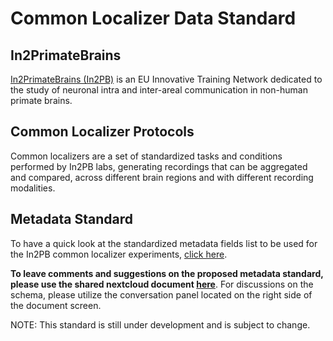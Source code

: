 # Common Localizer Data Standard

## In2PrimateBrains

[In2PrimateBrains (In2PB)](http://In2PrimateBrains.eu) is an EU Innovative Training Network dedicated to the study of neuronal intra and inter-areal communication in non-human primate brains.

## Common Localizer Protocols

Common localizers are a set of standardized tasks and conditions performed by In2PB labs, generating recordings that can be aggregated and compared, across different brain regions and with different recording modalities.


## Metadata Standard

To have a quick look at the standardized metadata fields list to be used for the In2PB common localizer experiments, [click here](https://gin.g-node.org/In2PrimateBrains/CommonLocalizerDataStandard/src/master/metadata/metadata_fields.md).

**To leave comments and suggestions on the proposed metadata standard, please use the shared nextcloud document [here](https://nextcloud.g-node.org/index.php/s/PjY3H57HJ5nkSno)**. For discussions on the schema, please utilize the conversation panel located on the right side of the document screen.

NOTE: This standard is still under development and is subject to change.

